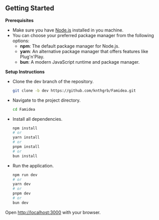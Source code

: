 ## Getting Started

**Prerequisites**
- Make sure you have [Node.js](https://nodejs.org/) installed in you machine.
- You can choose your preferred package manager from the following options:
  - **npm**: The default package manager for Node.js.
  - **yarn**: An alternative package manager that offers features like Plug'n'Play.
  - **bun**: A modern JavaScript runtime and package manager.

**Setup Instructions**
- Clone the dev branch of the repository.
  ```bash
  git clone -b dev https://github.com/knthgrb/Famidea.git
  ```
- Navigate to the project directory.
  ```bash
  cd Famidea
  ```
- Install all dependencies.
  ```bash
  npm install
  # or
  yarn install
  # or
  pnpm install
  # or
  bun install
  ```
- Run the application.
  ```bash
  npm run dev
  # or
  yarn dev
  # or
  pnpm dev
  # or
  bun dev
  ```

Open [http://localhost:3000](http://localhost:3000) with your browser.

